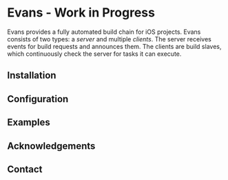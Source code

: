 # Evans - Work in Progress
Evans provides a fully automated build chain for iOS projects.
Evans consists of two types: a *server* and multiple *clients*.
The server receives events for build requests and announces them.
The clients are build slaves, which continuously check the server for tasks it can execute.

## Installation

## Configuration

## Examples

## Acknowledgements

## Contact



